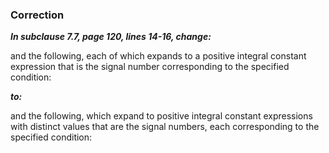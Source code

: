 ### Correction

***In subclause 7.7, page 120, lines 14-16, change:***

and the following, each of which expands to a positive integral constant
expression that is the signal number corresponding to the specified condition:

***to:***

and the following, which expand to positive integral constant expressions with
distinct values that are the signal numbers, each corresponding to the specified
condition:

